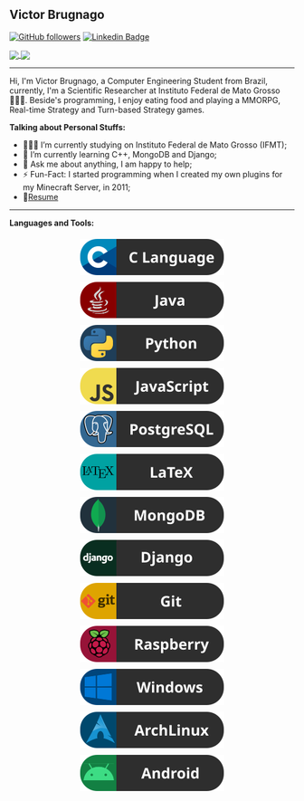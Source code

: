 ## Victor Brugnago
[![GitHub followers](https://img.shields.io/github/followers/VictorBrugnago?label=GitHub%20Followers)](https://github.com/VictorBrugnago?tab=followers)
[![Linkedin Badge](https://img.shields.io/badge/VictorBrugnago-blue?style=flat&logo=Linkedin&logoColor=white&link=https://www.linkedin.com/in/joão-victor-brugnago-de-rezende/)](https://www.linkedin.com/in/joão-victor-brugnago-de-rezende/)

<a href="https://github.com/VictorBrugnago/github-readme-stats">
    <img align="center" src="https://github-readme-stats.vercel.app/api/top-langs/?username=VictorBrugnago&layout=compact" />
</a>
<a href="https://github.com/VictorBrugnago/github-readme-stats">
    <img align="center" src="https://github-readme-stats.vercel.app/api?username=VictorBrugnago&show_icons=true&hide_rank=true&count_private=true&hide=stars" />
</a>

---------------------------------------------------------------------------------------------------------------------------------------------------------------------------------
Hi, I'm Victor Brugnago, a Computer Engineering Student from Brazil, currently, I'm a Scientific Researcher at Instituto Federal de Mato Grosso 🙍🏽‍♂️. Beside's programming, I enjoy eating food and playing a MMORPG, Real-time Strategy and Turn-based Strategy games.

**Talking about Personal Stuffs:**

- 👨🏽‍💻 I’m currently studying on Instituto Federal de Mato Grosso (IFMT);
- 🌱 I’m currently learning C++, MongoDB and Django; 
- 💬 Ask me about anything, I am happy to help;
- ⚡️ Fun-Fact: I started programming when I created my own plugins for my Minecraft Server, in 2011;
- 📝[Resume](http://lattes.cnpq.br/2439519957293998)

---------------------------------------------------------------------------------------------------------------------------------------------------------------------------------
**Languages and Tools:**  

<p align="center">
    <img src="resources/C.svg" alt="C Language" style="vertical-align:top; margin:6px 4px">
    <img src="resources/Java.svg" alt="Java" style="vertical-align:top; margin:6px 4px">
    <img src="resources/Python.svg" alt="Python" style="vertical-align:top; margin:6px 4px">
    <img src="resources/JavaScript.svg" alt="JavaScript" style="vertical-align:top; margin:6px 4px">
    <img src="resources/PostgreSQL.svg" alt="Postgre SQL" style="vertical-align:top; margin:6px 4px">
    <img src="resources/LaTeX.svg" alt="LaTeX" style="vertical-align:top; margin:6px 4px">
    <img src="resources/MongoDB.svg" alt="MongoDB" style="vertical-align:top; margin:6px 4px">
    <img src="resources/Django.svg" alt="Django" style="vertical-align:top; margin:6px 4px">
    <img src="resources/Git.svg" alt="Git" style="vertical-align:top; margin:6px 4px">
    <img src="resources/Raspberry.svg" alt="Raspberry PI" style="vertical-align:top; margin:6px 4px">
    <img src="resources/Windows.svg" alt="Windows" style="vertical-align:top; margin:6px 4px">
    <img src="resources/ArchLinux.svg" alt="Arch Linux" style="vertical-align:top; margin:6px 4px">
    <img src="https://raw.githubusercontent.com/VictorBrugnago/VictorBrugnago/master/resources/Android.svg" alt="Android" style="vertical-align:top; margin:6px 4px">
</p>
